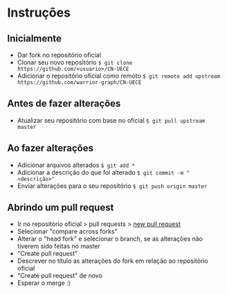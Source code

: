 # Instruções

## Inicialmente
- Dar fork no repositório oficial
- Clonar seu novo repositório
` $ git clone https://github.com/<usuario>/CN-UECE `
- Adicionar o repositório oficial como remoto
` $ git remote add upstream https://github.com/warrior-graph/CN-UECE `

## Antes de fazer alterações
- Atualizar seu repositório com base no oficial
` $ git pull upstream master `

## Ao fazer alterações
- Adicionar arquivos alterados
` $ git add * `
- Adicionar a descrição do que foi alterado
` $ git commit -m "<descrição>" `
- Enviar alterações para o seu repositório
` $ git push origin master `

## Abrindo um pull request
- Ir no repositório oficial > pull requests > [new pull request](https://github.com/warrior-graph/CN-UECE/compare)
- Selecionar "compare across forks"
- Alterar o "head fork" e selecionar o branch, se as alterações não tiverem sido feitas no master
- "Create pull request"
- Descrever no título as alterações do fork em relação ao repositório oficial
- "Create pull request" de novo
- Esperar o merge :)
